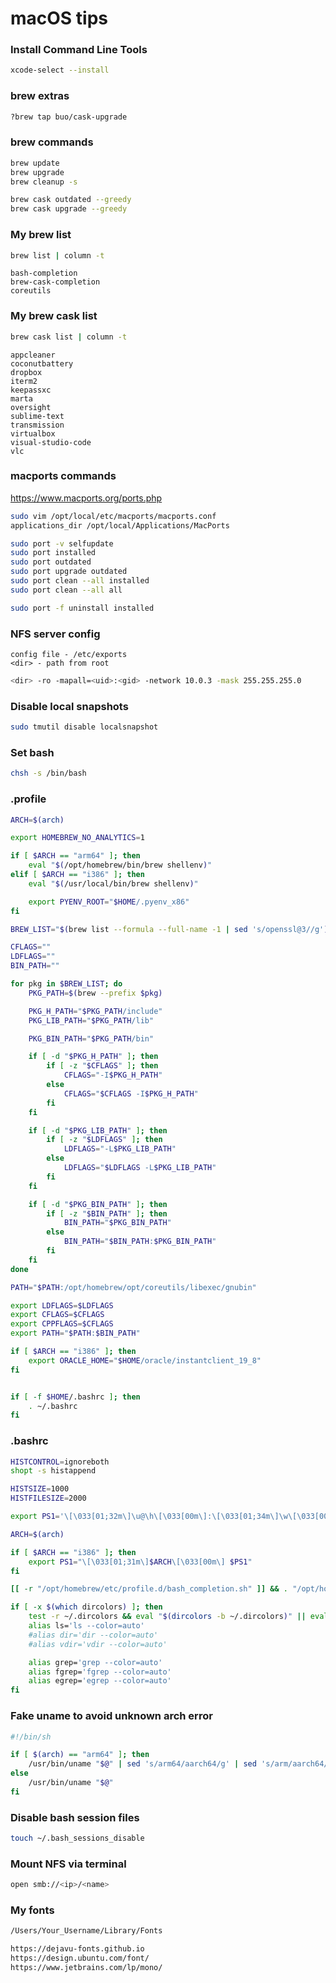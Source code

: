 # macOS tips

### Install Command Line Tools

```bash
xcode-select --install
```

### brew extras

```bash
?brew tap buo/cask-upgrade
```

### brew commands

```bash
brew update
brew upgrade
brew cleanup -s

brew cask outdated --greedy
brew cask upgrade --greedy
```

### My brew list

```bash
brew list | column -t
```

```
bash-completion
brew-cask-completion
coreutils
```

### My brew cask list

```bash
brew cask list | column -t
```

```
appcleaner
coconutbattery
dropbox
iterm2
keepassxc
marta
oversight
sublime-text
transmission
virtualbox
visual-studio-code
vlc
```

### macports commands

https://www.macports.org/ports.php

```bash
sudo vim /opt/local/etc/macports/macports.conf
applications_dir /opt/local/Applications/MacPorts
```

```bash
sudo port -v selfupdate
sudo port installed
sudo port outdated
sudo port upgrade outdated
sudo port clean --all installed
sudo port clean --all all
```
```bash
sudo port -f uninstall installed
```

### NFS server config

```
config file - /etc/exports
<dir> - path from root
```

```bash
<dir> -ro -mapall=<uid>:<gid> -network 10.0.3 -mask 255.255.255.0
```

### Disable local snapshots

```bash
sudo tmutil disable localsnapshot
```

### Set bash

```bash
chsh -s /bin/bash
```

### .profile

```bash
ARCH=$(arch)

export HOMEBREW_NO_ANALYTICS=1

if [ $ARCH == "arm64" ]; then
    eval "$(/opt/homebrew/bin/brew shellenv)"
elif [ $ARCH == "i386" ]; then
    eval "$(/usr/local/bin/brew shellenv)"

    export PYENV_ROOT="$HOME/.pyenv_x86"
fi

BREW_LIST="$(brew list --formula --full-name -1 | sed 's/openssl@3//g')"

CFLAGS=""
LDFLAGS=""
BIN_PATH=""

for pkg in $BREW_LIST; do
    PKG_PATH=$(brew --prefix $pkg)

    PKG_H_PATH="$PKG_PATH/include"
    PKG_LIB_PATH="$PKG_PATH/lib"

    PKG_BIN_PATH="$PKG_PATH/bin"

    if [ -d "$PKG_H_PATH" ]; then
        if [ -z "$CFLAGS" ]; then
            CFLAGS="-I$PKG_H_PATH"
        else
            CFLAGS="$CFLAGS -I$PKG_H_PATH"
        fi
    fi

    if [ -d "$PKG_LIB_PATH" ]; then
        if [ -z "$LDFLAGS" ]; then
            LDFLAGS="-L$PKG_LIB_PATH"
        else
            LDFLAGS="$LDFLAGS -L$PKG_LIB_PATH"
        fi
    fi

    if [ -d "$PKG_BIN_PATH" ]; then
        if [ -z "$BIN_PATH" ]; then
            BIN_PATH="$PKG_BIN_PATH"
        else
            BIN_PATH="$BIN_PATH:$PKG_BIN_PATH"
        fi
    fi
done

PATH="$PATH:/opt/homebrew/opt/coreutils/libexec/gnubin"

export LDFLAGS=$LDFLAGS
export CFLAGS=$CFLAGS
export CPPFLAGS=$CFLAGS
export PATH="$PATH:$BIN_PATH"

if [ $ARCH == "i386" ]; then
    export ORACLE_HOME="$HOME/oracle/instantclient_19_8"
fi


if [ -f $HOME/.bashrc ]; then
    . ~/.bashrc
fi
```

### .bashrc

```bash
HISTCONTROL=ignoreboth
shopt -s histappend

HISTSIZE=1000
HISTFILESIZE=2000

export PS1='\[\033[01;32m\]\u@\h\[\033[00m\]:\[\033[01;34m\]\w\[\033[00m\]\$ '

ARCH=$(arch)

if [ $ARCH == "i386" ]; then
    export PS1="\[\033[01;31m\]$ARCH\[\033[00m\] $PS1"
fi

[[ -r "/opt/homebrew/etc/profile.d/bash_completion.sh" ]] && . "/opt/homebrew/etc/profile.d/bash_completion.sh"

if [ -x $(which dircolors) ]; then
    test -r ~/.dircolors && eval "$(dircolors -b ~/.dircolors)" || eval "$(dircolors -b)"
    alias ls='ls --color=auto'
    #alias dir='dir --color=auto'
    #alias vdir='vdir --color=auto'

    alias grep='grep --color=auto'
    alias fgrep='fgrep --color=auto'
    alias egrep='egrep --color=auto'
fi
```

### Fake uname to avoid unknown arch error

```bash
#!/bin/sh

if [ $(arch) == "arm64" ]; then
    /usr/bin/uname "$@" | sed 's/arm64/aarch64/g' | sed 's/arm/aarch64/g'
else
    /usr/bin/uname "$@"
fi
```

### Disable bash session files

```bash
touch ~/.bash_sessions_disable
```

### Mount NFS via terminal

```bash
open smb://<ip>/<name>
```

### My fonts

```bash
/Users/Your_Username/Library/Fonts
```
```bash
https://dejavu-fonts.github.io
https://design.ubuntu.com/font/
https://www.jetbrains.com/lp/mono/
```
